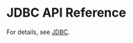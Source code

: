 # JDBC API Reference<a name="EN-US_TOPIC_0289900772"></a>

For details, see  [JDBC](development-based-on-jdbc.md).

